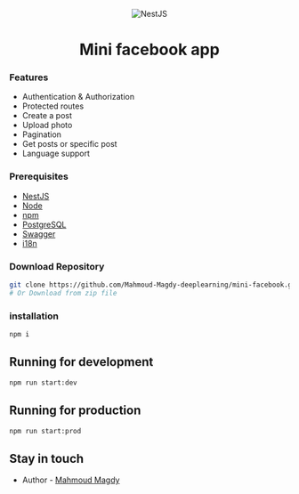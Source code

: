 <p align="center">
  <img src="https://cdn.dribbble.com/users/808903/screenshots/3831862/dribbble_szablon__1_1.png" alt="NestJS"/>
</p>
<h1 align="center">
Mini facebook app
</h1>

### Features
- Authentication & Authorization
- Protected routes
- Create a post
- Upload photo
- Pagination
- Get posts or specific post
- Language support

### Prerequisites
- [NestJS](https://nestjs.com/)
- [Node](https://nodejs.org/en/download/)
- [npm](https://nodejs.org/en/download/package-manager/)
- [PostgreSQL](https://www.postgresql.org/)
- [Swagger](https://swagger.io/)
- [i18n](https://nestjs-i18n.com/)

### Download Repository

```sh
git clone https://github.com/Mahmoud-Magdy-deeplearning/mini-facebook.git
# Or Download from zip file
```


### installation

```sh
npm i
```
## Running for development
```sh
npm run start:dev
```
## Running for production
```sh
npm run start:prod
```
## Stay in touch

- Author - [Mahmoud Magdy](mahmoudmagdymahmoud1@gmail.com)
